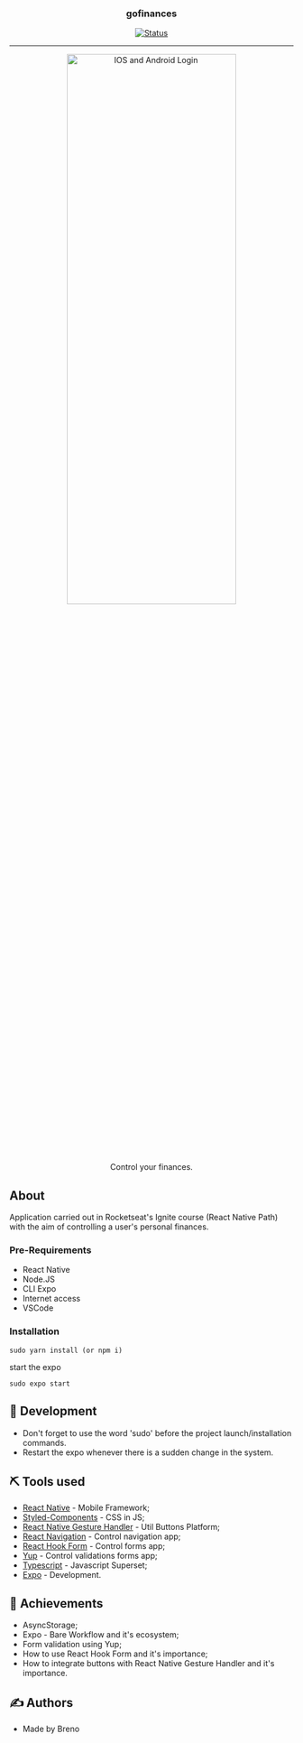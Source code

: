 <h3 align="center">gofinances</h3>

<div align="center">

[![Status](https://img.shields.io/badge/status-active-success.svg)]()

</div>

---
<p align="center">
      <img width=300px height=50% src="/ " alt="IOS and Android Login">
</p>

<p align="center"> Control your finances.
    <br>
</p>

## About 

Application carried out in Rocketseat's Ignite course (React Native Path) with the aim of controlling a user's personal finances.

### Pre-Requirements

- React Native
- Node.JS
- CLI Expo 
- Internet access
- VSCode

### Installation

```
sudo yarn install (or npm i)
```

start the expo

```
sudo expo start
```

## 🚀 Development 

- Don't forget to use the word 'sudo' before the project launch/installation commands.
- Restart the expo whenever there is a sudden change in the system.

## ⛏️ Tools used <a name = "built_using"></a>

- [React Native](https://reactnative.dev/) - Mobile Framework;
- [Styled-Components](https://styled-components.com/) - CSS in JS;
- [React Native Gesture Handler](https://docs.swmansion.com/react-native-gesture-handler/) - Util Buttons Platform;
- [React Navigation](https://reactnavigation.org/) - Control navigation app;
- [React Hook Form](https://react-hook-form.com/) - Control forms app;
- [Yup](https://github.com/jquense/yup) - Control validations forms app;
- [Typescript](https://www.typescriptlang.org/) - Javascript Superset;
- [Expo](https://expo.io/) - Development.

## 🎉 Achievements 

-  AsyncStorage;
-  Expo - Bare Workflow and it's ecosystem;
-  Form validation using Yup;
-  How to use React Hook Form and it's importance;
-  How to integrate buttons with React Native Gesture Handler and it's importance.

## ✍️ Authors 

-  Made by Breno
